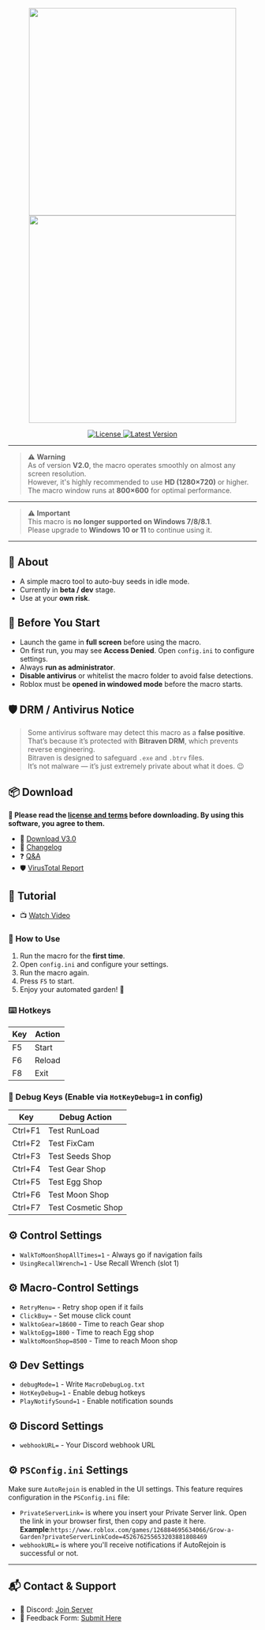 <p align="center">
  <img src="https://raw.githubusercontent.com/K-M19/ButAa-Grow.A.Garden-Macro/refs/heads/main/IMG/B-Theme.png#gh-dark-mode-only" width="420">
  <img src="https://raw.githubusercontent.com/K-M19/ButAa-Grow.A.Garden-Macro/refs/heads/main/IMG/W-Theme.png#gh-light-mode-only" width="420">
</p>

<div align="center">
  <a href="https://github.com/K-M19/ButAa-Grow.A.Garden-Macro/blob/main/LICENSE.md">
    <img src="https://img.shields.io/github/license/K-M19/ButAa-Grow.A.Garden-Macro" alt="License">
  </a>
  <a href="https://github.com/K-M19/ButAa-Grow.A.Garden-Macro/releases/latest">
    <img src="https://img.shields.io/github/v/release/K-M19/ButAa-Grow.A.Garden-Macro" alt="Latest Version">
  </a>
</div>

---

> ⚠️ **Warning**  
> As of version **V2.0**, the macro operates smoothly on almost any screen resolution.  
> However, it's highly recommended to use **HD (1280×720)** or higher.  
> The macro window runs at **800×600** for optimal performance.

---

> ⚠️ **Important**  
> This macro is **no longer supported on Windows 7/8/8.1**.  
> Please upgrade to **Windows 10 or 11** to continue using it.

---

## 🔧 About

- A simple macro tool to auto-buy seeds in idle mode.
- Currently in **beta / dev** stage.
- Use at your **own risk**.

## 🧠 Before You Start

- Launch the game in **full screen** before using the macro.
- On first run, you may see **Access Denied**. Open `config.ini` to configure settings.
- Always **run as administrator**.
- **Disable antivirus** or whitelist the macro folder to avoid false detections.
- Roblox must be **opened in windowed mode** before the macro starts.

## 🛡️ DRM / Antivirus Notice

> Some antivirus software may detect this macro as a **false positive**.  
> That’s because it’s protected with **Bitraven DRM**, which prevents reverse engineering.  
> Bitraven is designed to safeguard `.exe` and `.btrv` files.  
> It’s not malware — it’s just extremely private about what it does. 😉

## 📦 Download

**📜 Please read the [license and terms](https://github.com/K-M19/ButAa-Grow.A.Garden-Macro/blob/main/LICENSE.md) before downloading. By using this software, you agree to them.**

- 🔗 [Download V3.0](https://github.com/K-M19/ButAa-Grow.A.Garden-Macro/releases/download/V3.0/ButAa-Grow.A.Garden-Macro.V.3.0.zip)
- 📝 [Changelog](https://github.com/K-M19/ButAa-Grow.A.Garden-Macro/blob/main/Update.md)
- ❓ [Q&A](https://github.com/K-M19/ButAa-Grow.A.Garden-Macro/blob/main/Q&A.md)
- 🛡️ [VirusTotal Report](https://www.virustotal.com/gui/file/a6e4e546866b01d0cdb0ae6a0335e744bbf3834606af5d60b9cf75cc65175240/detection)

## 🎥 Tutorial

- 📺 [Watch Video](https://youtu.be/w-w88FEEjWQ)

### 🔄 How to Use

1. Run the macro for the **first time**.
2. Open `config.ini` and configure your settings.
3. Run the macro again.
4. Press `F5` to start.
5. Enjoy your automated garden! 🌙

### ⌨️ Hotkeys

| Key | Action |
| --- | ------ |
| F5  | Start  |
| F6  | Reload |
| F8  | Exit   |

### 🐞 Debug Keys (Enable via `HotKeyDebug=1` in config)

| Key     | Debug Action       |
| ------- | ------------------ |
| Ctrl+F1 | Test RunLoad       |
| Ctrl+F2 | Test FixCam        |
| Ctrl+F3 | Test Seeds Shop    |
| Ctrl+F4 | Test Gear Shop     |
| Ctrl+F5 | Test Egg Shop      |
| Ctrl+F6 | Test Moon Shop     |
| Ctrl+F7 | Test Cosmetic Shop |

## ⚙️ Control Settings

- `WalkToMoonShopAllTimes=1` - Always go if navigation fails
- `UsingRecallWrench=1` - Use Recall Wrench (slot 1)

## ⚙️ Macro-Control Settings

- `RetryMenu=` - Retry shop open if it fails
- `ClickBuy=` - Set mouse click count
- `WalktoGear=18600` - Time to reach Gear shop
- `WalktoEgg=1800` - Time to reach Egg shop
- `WalktoMoonShop=8500` - Time to reach Moon shop

## ⚙️ Dev Settings

- `debugMode=1` - Write `MacroDebugLog.txt`
- `HotKeyDebug=1` - Enable debug hotkeys
- `PlayNotifySound=1` - Enable notification sounds

## ⚙️ Discord Settings

- `webhookURL=` - Your Discord webhook URL

## ⚙️ `PSConfig.ini` Settings

Make sure `AutoRejoin` is enabled in the UI settings. This feature requires configuration in the `PSConfig.ini` file:

- `PrivateServerLink=` is where you insert your Private Server link. Open the link in your browser first, then copy and paste it here.  
  **Example**:`https://www.roblox.com/games/126884695634066/Grow-a-Garden?privateServerLinkCode=452676255653203881808469`
- `webhookURL=` is where you'll receive notifications if AutoRejoin is successful or not.

---

## 📬 Contact & Support

- 🔗 Discord: [Join Server](https://discord.com/invite/n8M25v2fGq)
- 🔗 Feedback Form: [Submit Here](https://forms.gle/kBEapkmL8zWsRgUr9)
